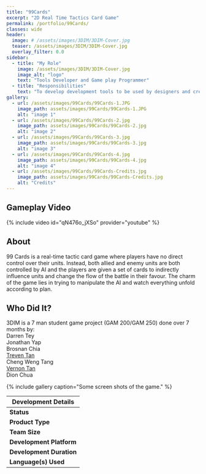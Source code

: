 ```yaml
---
title: "99Cards"
excerpt: "2D Real Time Tactics Card Game"
permalink: /portfolio/99Cards/
classes: wide
header:
  image: # /assets/images/3DIM/3DIM-Cover.jpg
  teaser: /assets/images/3DIM/3DIM-Cover.jpg
  overlay_filter: 0.0
sidebar:
  - title: "My Role"
    image: /assets/images/3DIM/3DIM-Cover.jpg
    image_alt: "logo"
    text: "Tools Developer and Game play Programmer"
  - title: "Responsibilities"
    text: "To develop development tools to be used by designers and creating game play systems for the game"
gallery:
  - url: /assets/images/99Cards/99Cards-1.JPG
    image_path: assets/images/99Cards/99Cards-1.JPG
    alt: "image 1"
  - url: /assets/images/99Cards/99Cards-2.jpg
    image_path: assets/images/99Cards/99Cards-2.jpg
    alt: "image 2"
  - url: /assets/images/99Cards/99Cards-3.jpg
    image_path: assets/images/99Cards/99Cards-3.jpg
    alt: "image 3"
  - url: /assets/images/99Cards/99Cards-4.jpg
    image_path: assets/images/99Cards/99Cards-4.jpg
    alt: "image 4"
  - url: /assets/images/99Cards/99Cards-Credits.jpg
    image_path: assets/images/99Cards/99Cards-Credits.jpg
    alt: "Credits"
---
```

## Gameplay Video

{% include video id="qN476o_jXSo" provider="youtube" %}

## **About**

99 Cards is a real-time tactic card game where players have no direct control over their units. Instead, both allied and enemy units are both controlled by AI and the players are given a set of cards to indirectly influence units and change the flow of the battle in their favour. The charm of the game lies in trying to manipulate the AI and watch everything unfold according to plan.

## **Who Did It?**

3DIM is a 7 man student game project (GAM 200/GAM 250) done over 7 months by:  
Darren Tey  
Jonathan Yap  
Brosnan Chia  
[Treven Tan](https://trevtts.github.io/)  
Cheng Weng Tang  
[Vernon Tan](https://tyanshinvernon.wixsite.com/home)  
Dion Chua  

{% include gallery caption="Some screen shots of the game." %}

|**Development Details**                            |
|---------------------------------------------------|
|**Status**                 |Completed              |
|**Product Type**           |School Game Project    |
|**Team Size**              |7                      |
|**Development Platform**   |Custom Game Engine     |
|**Development Duration**   |7 Months               |
|**Language(s) Used**       |C++                    |
